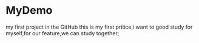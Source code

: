 # MyDemo
my first project in the GitHub
this is my first pritice,i want to good study for myself,for our feature,we can study together;
